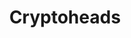 ---
title: Cryptoheads
category: Web design
description: This was the foremost important collection released by IceBergNFT and required an especially distinct looking page. The client was very satisfied with the design, and so was I.   
video: "/videos/portfolio-cryptoheads.webm"
coverPhoto: "../../assets/images/portfolio-cryptoheads.webp"
---
